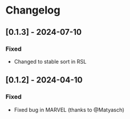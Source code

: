 # Changelog

## [0.1.3] - 2024-07-10
### Fixed
- Changed to stable sort in RSL


## [0.1.2] - 2024-04-10
### Fixed
- Fixed bug in MARVEL (thanks to @Matyasch)
